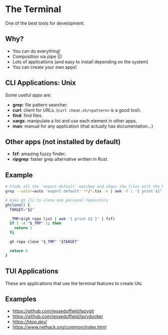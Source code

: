 # The Terminal

One of the best tools for development.

## Why?
- You can do everything!
- Composition via pipe (|)
- Lots of applications (and easy to install depending on the system)
- You can create your own apps!

## CLI Applications: Unix
Some useful apps are:
- **grep**: file pattern searcher.
- **curl**: client for URLs. (`curl cheat.sh/<pattern>` is a good tool).
- **find**: find files.
- **xargs**: manipulate a list and use each element in other apps.
- **man**: manual for any application (that actually has documentation...)

## Other apps (not installed by default)
- **fzf**: amazing fuzzy finder.
- **ripgrep**: faster grep alternative written in Rust.

## Example
```bash
# Finds all the `export default` matches and shows the files with the highlighted line
grep --color=auto 'export default' **/*.tsx -n | awk -F : '{ print $1" -H "$2 }' | xargs -n 3 bat
```

```bash
# Uses gh cli to clone one personal repository
ghclone() {
  TARGET="$1"

  _TMP=$(gh repo list | awk '{ print $1 }' | fzf)
  if [ -z "$_TMP" ]; then
    return 1
  fi

  gh repo clone "$_TMP" "$TARGET"

  return 0
}
```

## TUI Applications
These are applications that use the terminal features to create UIs.

## Examples
- https://github.com/jesseduffield/lazygit
- https://github.com/jesseduffield/lazydocker
- https://htop.dev/
- https://www.nethack.org/common/index.html
